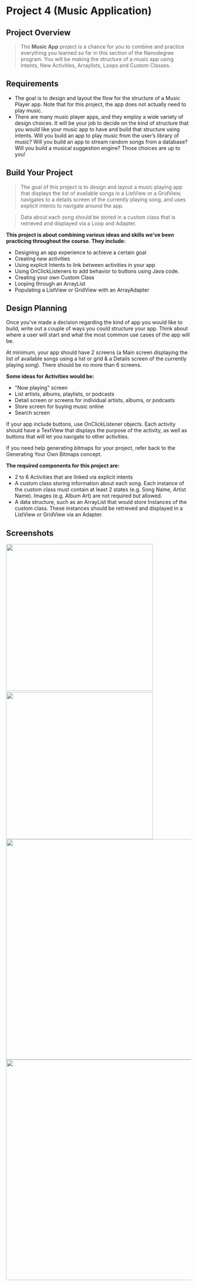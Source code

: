 # Project 4 (Music Application)
## Project Overview
 > The **Music App** project is a chance for you to combine and practice everything you learned so far in this section of the Nanodegree program. You will be making the structure of a music app using Intents, New Activities, Arraylists, Loops and Custom Classes.
 ## Requirements
* The goal is to design and layout the flow for the structure of a Music Player app. Note that for this project, the app does not actually need to play music. 
* There are many music player apps, and they employ a wide variety of design choices. It will be your job to decide on the kind of structure that you would like your music app to have and build that structure using intents. Will you build an app to play music from the user’s library of music? Will you build an app to stream random songs from a database? Will you build a musical suggestion engine? Those choices are up to you!

 ## Build Your Project
 > The goal of this project is to design and layout a music playing app that displays the list of available songs in a ListView or a GridView, navigates to a details screen of the currently playing song, and uses explicit intents to navigate around the app.
 
 > Data about each song should be stored in a custom class that is retrieved and displayed via a Loop and Adapter.
 
**This project is about combining various ideas and skills we’ve been practicing throughout the course. They include:**
*  Designing an app experience to achieve a certain goal
* Creating new activities
* Using explicit Intents to link between activities in your app
* Using OnClickListeners to add behavior to buttons using Java code.
* Creating your own Custom Class
* Looping through an ArrayList
* Populating a ListView or GridView with an ArrayAdapter

## Design Planning
Once you've made a decision regarding the kind of app you would like to build, write out a couple of ways you could structure your app. Think about where a user will start and what the most common use cases of the app will be.

At minimum, your app should have 2 screens (a Main screen displaying the list of available songs using a list or grid & a Details screen of the currently playing song). There should be no more than 6 screens.

**Some ideas for Activities would be:**
* "Now playing" screen
* List artists, albums, playlists, or podcasts
* Detail screen or screens for individual artists, albums, or podcasts
* Store screen for buying music online
* Search screen

If your app include buttons, use OnClickListener objects. Each activity should have a TextView that displays the purpose of the activity, as well as buttons that will let you navigate to other activities.

If you need help generating bitmaps for your project, refer back to the Generating Your Own Bitmaps concept.

**The required components for this project are:**
* 2 to 6 Activities that are linked via explicit intents
* A custom class storing information about each song. Each instance of the custom class must contain at least 2 states (e.g. Song Name, Artist Name). Images (e.g. Album Art) are not required but allowed.
* A data structure, such as an ArrayList that would store Instances of the custom class. These instances should be retrieved and displayed in a ListView or GridView via an Adapter.

## Screenshots
 <img src="./Screenshots/1.png" width="400" /> &nbsp; 
 <img src="./Screenshots/3.png" width="400" />
 <br>
 <img src="./Screenshots/4.png" width="600" />
 <br>
 <img src="./Screenshots/5.png" width="600" /> 
